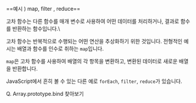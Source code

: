 ---
---

==예시 ) map, filter , reduce==

고차 함수는 다른 함수를 매개 변수로 사용하여 어떤 데이터를 처리하거나, 결과로 함수를 반환하는 함수입니다.\\

고차 함수는 반복적으로 수행되는 어떤 연산을 추상화하기 위한 것입니다. 전형적인 예시는 배열과 함수를 인수로 취하는 `map`입니다.

`map`은 고차 함수를 사용하여 배열의 각 항목을 변환하고, 변환된 데이터로 새로운 배열을 반환합니다. 

JavaScript에서 흔히 볼 수 있는 다른 예로 `forEach`, `filter`, `reduce`가 있습니다. 


Q. Array.prototype.bind 찾아보기 